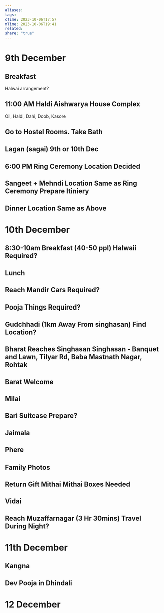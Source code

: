 ```yaml
---
aliases: 
tags: 
cTime: 2023-10-06T17:57
mTime: 2023-10-06T19:41
related: 
share: "true"
---
```


# 9th December

## Breakfast
Halwai arrangement?

## 11:00 AM Haldi Aishwarya House Complex

Oil, Haldi, Dahi, Doob, Kasore

## Go to Hostel Rooms. Take Bath

## Lagan (sagai) 9th or 10th Dec

## 6:00 PM Ring Ceremony Location Decided

## Sangeet + Mehndi Location Same as Ring Ceremony Prepare Itiniery

## Dinner Location Same as Above

# 10th December

## 8:30-10am Breakfast (40-50 ppl) Halwaii Required?

## Lunch

## Reach Mandir Cars Required?

## Pooja Things Required?

## Gudchhadi (1km Away From singhasan) Find Location?

## Bharat Reaches Singhasan Singhasan - Banquet and Lawn, Tilyar Rd, Baba Mastnath Nagar, Rohtak

## Barat Welcome

## Milai

## Bari Suitcase Prepare?

## Jaimala

## Phere

## Family Photos

## Return Gift Mithai Mithai Boxes Needed

## Vidai

## Reach Muzaffarnagar (3 Hr 30mins) Travel During Night?

# 11th December

## Kangna

## Dev Pooja in Dhindali

# 12 December
